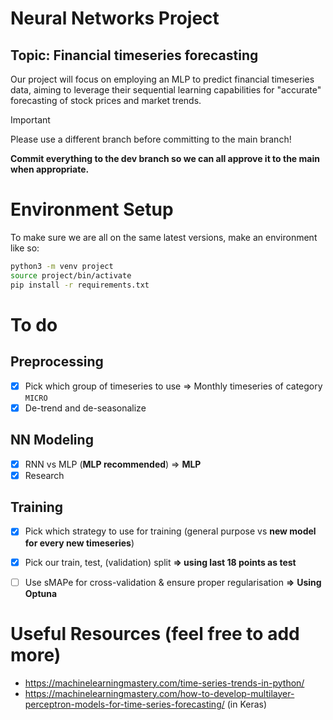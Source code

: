 # Neural Networks Project
## Topic: Financial timeseries forecasting
Our project will focus on employing an MLP to predict financial timeseries data, aiming to leverage their sequential learning capabilities for "accurate" forecasting of stock prices and market trends.

> [!IMPORTANT]
> Please use a different branch before committing to the main branch!
> 
> **Commit everything to the dev branch so we can all approve it to the main when appropriate.**


# Environment Setup

To make sure we are all on the same latest versions, make an environment like so:

```bash
python3 -m venv project
source project/bin/activate
pip install -r requirements.txt
```
# To do
## Preprocessing
- [x] Pick which group of timeseries to use => Monthly timeseries of category `MICRO`
- [x] De-trend and de-seasonalize
## NN Modeling
- [x] RNN vs MLP (**MLP recommended**) => **MLP**
- [x] Research

## Training
- [x] Pick which strategy to use for training (general purpose vs **new model for every new timeseries**)
- [x] Pick our train, test, (validation) split **=> using last 18 points as test**
- [ ] Use sMAPe for cross-validation & ensure proper regularisation **=>** **Using Optuna**


# Useful Resources (feel free to add more)
- https://machinelearningmastery.com/time-series-trends-in-python/ 
- https://machinelearningmastery.com/how-to-develop-multilayer-perceptron-models-for-time-series-forecasting/ (in Keras)
